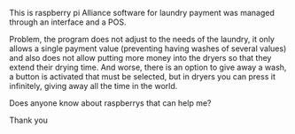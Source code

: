 This is raspberry pi Alliance software for laundry payment was managed through an interface and a POS.

Problem, the program does not adjust to the needs of the laundry, it only allows a single payment value (preventing having washes of several values) and also does not allow putting more money into the dryers so that they extend their drying time. And worse, there is an option to give away a wash, a button is activated that must be selected, but in dryers you can press it infinitely, giving away all the time in the world.

Does anyone know about raspberrys that can help me?

Thank you
